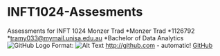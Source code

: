 # INFT1024-Assesments
Assessments for INFT 1024 
Monzer Trad
*Monzer Trad
*1126792
  *tramy033@mymail.unisa.edu.au
  *Bachelor of Data Analytics
![GitHub Logo](/images/logo.png)
Format: ![Alt Text](https://upload.wikimedia.org/wikipedia/commons/0/03/Kismet-IMG_6007-black.jpg.)
http://github.com - automatic!
[GitHub]( https://commons.wikimedia.org/wiki/File:Kismet-IMG_6007-black.jpg.)

